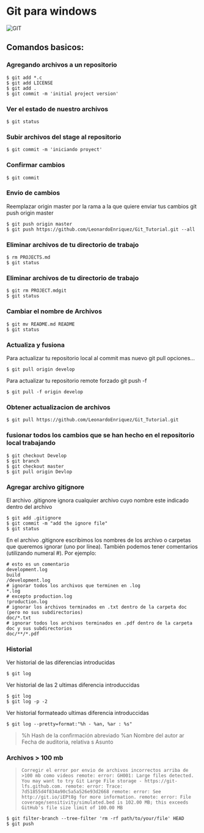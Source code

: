 #  Git para **windows**
![GIT](https://git-scm.com/images/logo@2x.png)
## Comandos basicos:

### Agregando archivos a un repositorio
```
$ git add *.c
$ git add LICENSE
$ git add .
$ git commit -m 'initial project version'
```

### Ver el estado de nuestro archivos
```
$ git status
```

### Subir archivos del stage al repositorio
```
$ git commit -m 'iniciando proyect'
```

### Confirmar cambios
```
$ git commit
```

### Envio de cambios 
Reemplazar origin master por la rama a la que quiere enviar tus cambios
git push origin master
```
$ git push origin master
$ git push https://github.com/LeonardoEnriquez/Git_Tutorial.git --all
```

### Eliminar archivos de tu directorio de trabajo
```
$ rm PROJECTS.md
$ git status
```

### Eliminar archivos de tu directorio de trabajo
```
$ git rm PROJECT.mdgit
$ git status
```

### Cambiar el nombre de Archivos
```
$ git mv README.md README
$ git status
```

### Actualiza y fusiona
Para actualizar tu repositorio local al commit mas nuevo git pull opciones...
```
$ git pull origin develop
```
Para actualizar tu repositorio remote forzado git push -f <remote> <branch>
```
$ git pull -f origin develop
```

### Obtener actualizacion de archivos
```
$ git pull https://github.com/LeonardoEnriquez/Git_Tutorial.git
```

### fusionar todos los cambios que se han hecho en el repositorio local trabajando
```
$ git checkout Develop
$ git branch
$ git checkout master
$ git pull origin Devlop
```

### Agregar archivo gitignore
El archivo .gitignore ignora cualquier archivo cuyo nombre este indicado dentro del archivo
```
$ git add .gitignore
$ git commit -m "add the ignore file"
$ git status
```
En el archivo .gitignore escribimos los nombres de los archivo o carpetas que queremos ignorar (uno por línea). También podemos tener comentarios (utilizando numeral #). Por ejemplo:
```
# esto es un comentario
development.log
build
/development.log
# ignorar todos los archivos que terminen en .log
*.log
# excepto production.log
!production.log
# ignorar los archivos terminados en .txt dentro de la carpeta doc (pero no sus subdirectorios)
doc/*.txt
# ignorar todos los archivos terminados en .pdf dentro de la carpeta doc y sus subdirectorios
doc/**/*.pdf
```

### Historial

Ver historial de las diferencias introducidas
```
$ git log
```

Ver historial de las 2 ultimas diferencia introduccidas
```
$ git log
$ git log -p -2
```
Ver historial formateado ultimas diferencia introduccidas
```
$ git log --pretty=format:"%h - %an, %ar : %s"
```
>%h Hash de la confirmación abreviado
%an Nombre del autor
ar Fecha de auditoria, relativa
s Asunto

### Archivos > 100 mb
> `Corregir el error por envio de archivos incorrectos arriba de >100 mb como videos remote: error: GH001: Large files detected. You may want to try Git Large File storage - https://git-lfs.github.com.
> remote: error: Trace: 7d51855d4f834a90c5a5a526e93d2668
> remote: error: See http://git.io/iEPt8g for more information.
> remote: error: File coverage/sensitivity/simulated.bed is 102.00 MB; this exceeds GitHub's file size limit of 100.00 MB`

```
$ git filter-branch --tree-filter 'rm -rf path/to/your/file' HEAD
$ git push
```
